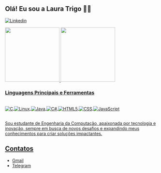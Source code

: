 
## Olá! Eu sou a Laura Trigo 👋🏻


[![Linkedin](https://img.shields.io/badge/LinkedIn-0077B5?style=for-the-badge&logo=linkedin&logoColor=white)](https://www.linkedin.com/in/laura-trigo-29364a2a7/)

<div>
    <a href="https://github.com/lauratrigo">
    <img height="180em" src="https://github-readme-stats.vercel.app/api?username=lauratrigo&show_icons=true&theme=onedark">
    <img height="180em" src="https://github-readme-stats.vercel.app/api/top-langs/?username=lauratrigo&layout=compact&bg_color=2e3338&text_color=ffffff&icon_color=ffffff&title_color=ffffff">
</div>

### Linguagens Principais e Ferramentas

<div style = "display: inline_block"><br/>
    <img align = "center" alt = "C" src = "https://img.shields.io/badge/C-00599C?style=for-the-badge&logo=c&logoColor=white"/>
    <img align = "center" alt = "Linux" src = "https://img.shields.io/badge/Linux-FCC624?style=for-the-badge&logo=linux&logoColor=black"/>
    <img align = "center" alt = "Java" src = "https://img.shields.io/badge/Java-ED8B00?style=for-the-badge&logo=openjdk&logoColor=white"/>
    <img align = "center" alt = "C#" src = "https://img.shields.io/badge/C%23-239120?style=for-the-badge&logo=c-sharp&logoColor=white"/>
    <img align = "center" alt = "HTML5" src = "https://img.shields.io/badge/HTML5-E34F26?style=for-the-badge&logo=html5&logoColor=white"/>
    <img align = "center" alt = "CSS" src = "https://img.shields.io/badge/CSS-239120?&style=for-the-badge&logo=css3&logoColor=white"/>
    <img align = "center" alt = "JavaScript" src = "https://img.shields.io/badge/JavaScript-F7DF1E?style=for-the-badge&logo=javascript&logoColor=black"/>    
</div><br/>

Sou estudante de Engenharia da Computação, apaixonada por tecnologia e inovação, sempre em busca de novos desafios e expandindo meus conhecimentos para criar soluções impactantes.

## Contatos

- [Gmail](mailto:lauratrigo47@gmail.com)
- [Telegram](https://t.me/@the_wasp)


